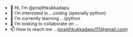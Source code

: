 - 👋 Hi, I’m @prajithkukkadapu
- 👀 I’m interested in ...coding (specially python)
- 🌱 I’m currently learning ...(python
- 💞️ I’m looking to collaborate on ...
- 📫 How to reach me ...(prajithkukkadapu111@gmail.com)

<!---
prajithkukkadapu/prajithkukkadapu is a ✨ special ✨ repository because its `README.md` (this file) appears on your GitHub profile.
You can click the Preview link to take a look at your changes.
--->
